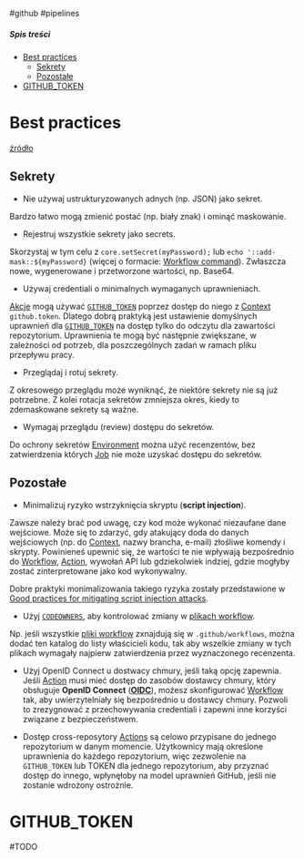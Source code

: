#github #pipelines

##### Spis treści

- [Best practices](#Best%20practices)
	- [Sekrety](#Sekrety)
	- [Pozostałe](#Pozostałe)
- [GITHUB_TOKEN](#GITHUB_TOKEN)

# Best practices

[źródło](https://docs.github.com/en/actions/security-guides/security-hardening-for-github-actions)

## Sekrety

- Nie używaj ustrukturyzowanych adnych (np. JSON) jako sekret.

Bardzo łatwo mogą zmienić postać (np. biały znak) i ominąć maskowanie.

- Rejestruj wszystkie sekrety jako secrets.

Skorzystaj w tym celu z `core.setSecret(myPassword);` lub `echo '::add-mask::${myPassword}` (więcej o formacie: [Workflow command](Workflow.md#Workflow%20command)). Zwłaszcza nowe, wygenerowane i przetworzone wartości, np. Base64.

- Używaj credentiali o minimalnych wymaganych uprawnieniach.

[Akcje](Action.md) mogą używać [`GITHUB_TOKEN`](#GITHUB_TOKEN) poprzez dostęp do niego z [Context](Context.md) `github.token`. Dlatego dobrą praktyką jest ustawienie domyślnych uprawnień dla [`GITHUB_TOKEN`](#GITHUB_TOKEN) na dostęp tylko do odczytu dla zawartości repozytorium. Uprawnienia te mogą być następnie zwiększane, w zależności od potrzeb, dla poszczególnych zadań w ramach pliku przepływu pracy.

- Przeglądaj i rotuj sekrety.

Z okresowego przeglądu może wyniknąć, że niektóre sekrety nie są już potrzebne. Z kolei rotacja sekretów zmniejsza okres, kiedy to zdemaskowane sekrety są ważne.

- Wymagaj przeglądu (review) dostępu do sekretów.

Do ochrony sekretów [Environment](Environment.md) można użyć recenzentów, bez zatwierdzenia których [Job](Job.md) nie może uzyskać dostępu do sekretów.

## Pozostałe

- Minimalizuj ryzyko wstrzyknięcia skryptu (**script injection**).

Zawsze należy brać pod uwagę, czy kod może wykonać niezaufane dane wejściowe. Może się to zdarzyć, gdy atakujący doda do danych wejściowych (np. do [Context](Context.md), nazwy brancha, e-mail) złośliwe komendy i skrypty. Powinieneś upewnić się, że wartości te nie wpływają bezpośrednio do [Workflow](Workflow.md), [Action](Action.md), wywołań API lub gdziekolwiek indziej, gdzie mogłyby zostać zinterpretowane jako kod wykonywalny.

Dobre praktyki monimalizowania takiego ryzyka zostały przedstawione w [Good practices for mitigating script injection attacks](https://docs.github.com/en/actions/security-guides/security-hardening-for-github-actions#good-practices-for-mitigating-script-injection-attacks).

- Użyj [`CODEOWNERS`](https://docs.github.com/en/repositories/managing-your-repositorys-settings-and-features/customizing-your-repository/about-code-owners), aby kontrolować zmiany w [plikach workflow](Workflow.md#Plik%20workflow).

Np. jeśli wszystkie [pliki workflow](Workflow.md#Plik%20workflow) zxnajdują się w `.github/workflows`, można dodać ten katalog do listy właścicieli kodu, tak aby wszelkie zmiany w tych plikach wymagały najpierw zatwierdzenia przez wyznaczonego recenzenta.

- Użyj OpenID Connect u dostwacy chmury, jeśli taką opcję zapewnia.
  Jeśli [Action](Action.md) musi mieć dostęp do zasobów dostawcy chmury, który obsługuje **OpenID Connect** ([**OIDC**](https://docs.github.com/en/actions/deployment/security-hardening-your-deployments/about-security-hardening-with-openid-connect)), możesz skonfigurować [Workflow](Workflow.md) tak, aby uwierzytelniały się bezpośrednio u dostawcy chmury. Pozwoli to zrezygnować z przechowywania credentiali i zapewni inne korzyści związane z bezpieczeństwem.

- Dostęp cross-reposytory
  [Actions](Action.md) są celowo przypisane do jednego repozytorium w danym momencie. Użytkownicy mają określone uprawnienia do każdego repozytorium, więc zezwolenie na `GITHUB_TOKEN` lub TOKEN dla jednego repozytorium, aby przyznać dostęp do innego, wpłynęłoby na model uprawnień GitHub, jeśli nie zostanie wdrożony ostrożnie.

# GITHUB_TOKEN

#TODO
